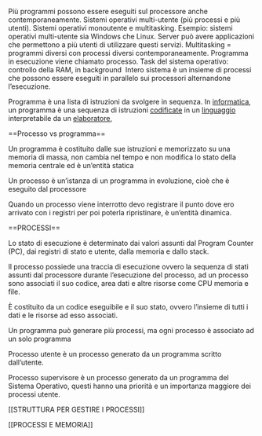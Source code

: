 Più programmi possono essere eseguiti sul processore anche contemporaneamente.
Sistemi operativi multi-utente (più processi e più utenti).
Sistemi operativi monoutente e multitasking.
Esempio: sistemi operativi multi-utente sia Windows che Linux.
Server può avere applicazioni che permettono a più utenti di utilizzare questi servizi.
Multitasking = programmi diversi con processi diversi contemporaneamente.
Programma in esecuzione viene chiamato processo.
Task del sistema operativo: controllo della RAM, in background 
Intero sistema è un insieme di processi che possono essere eseguiti in parallelo sui processori alternandone l’esecuzione.

Programma è una lista di istruzioni da svolgere in sequenza. In [informatica](https://it.wikipedia.org/wiki/Informatica), un programma è una sequenza di istruzioni [codificate](https://it.wikipedia.org/wiki/Codifica) in un [linguaggio](https://it.wikipedia.org/wiki/Linguaggio_di_programmazione) interpretabile da un [elaboratore](https://it.wikipedia.org/wiki/Elaboratore),

==Processo vs programma==

Un programma è costituito dalle sue istruzioni e memorizzato su una memoria di massa, non cambia nel tempo e non modifica lo stato della memoria centrale ed è un’entità statica

Un processo è un’istanza di un programma in evoluzione, cioè che è eseguito dal processore 

Quando un processo viene interrotto devo registrare il punto dove ero arrivato con i registri per poi poterla ripristinare, è un’entità dinamica.

==PROCESSI==

Lo stato di esecuzione è determinato dai valori assunti dal Program Counter (PC), dai registri di stato e utente, dalla memoria e dallo stack.

Il processo possiede una traccia di esecuzione ovvero la sequenza di stati assunti dal processore durante l’esecuzione del processo, ad un processo sono associati il suo codice, area dati e altre risorse come CPU memoria e file.

È costituito da un codice eseguibile e il suo stato, ovvero l’insieme di tutti i dati e le risorse ad esso associati.

Un programma può generare più processi, ma ogni processo è associato ad un solo programma

Processo utente è un processo generato da un programma scritto dall’utente.

Processo supervisore è un processo generato da un programma del Sistema Operativo, questi hanno una priorità e un importanza maggiore dei processi utente.

[[STRUTTURA PER GESTIRE I PROCESSI]]

[[PROCESSI E MEMORIA]]
